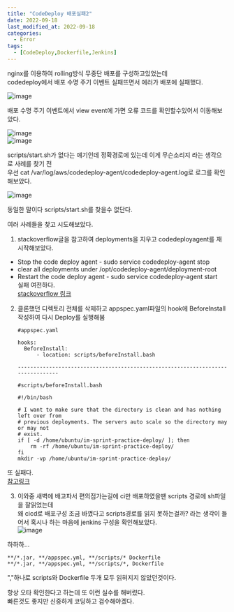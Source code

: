 ```yaml
---
title: "CodeDeploy 배포실패2"
date: 2022-09-18
last_modified_at: 2022-09-18
categories: 
  - Error
tags:
  - [CodeDeploy,Dockerfile,Jenkins]
---
```


nginx를 이용하여 rolling방식 무중단 배포를 구성하고있었는데  
codedeploy에서 배포 수명 주기 이벤트 실패뜨면서 에러가 배포에 실패했다.  

![image](https://user-images.githubusercontent.com/99777315/190905093-9db33196-e1e7-4b1c-a1a8-f45a100f283e.png)  

배포 수명 주기 이벤트에서 view event에 가면 오류 코드를 확인할수있어서 이동해보았다.  

![image](https://user-images.githubusercontent.com/99777315/190905611-09954654-e70e-4114-a10e-b399ea2a5bcd.png)  
![image](https://user-images.githubusercontent.com/99777315/190905928-5f0c380f-f6db-4218-9172-b377fe809d62.png)  

scripts/start.sh가 없다는 얘기인데 정확경로에 있는데 이게 무슨소리지 라는 생각으로 사례를 찾기 전  
우선 cat /var/log/aws/codedeploy-agent/codedeploy-agent.log로 로그를 확인해보았다.  

![image](https://user-images.githubusercontent.com/99777315/190907661-6825b37b-3824-4d29-b30a-93443780a5c3.png)  

동일한 말이다 scripts/start.sh를 찾을수 없단다.  

여러 사례들을 찾고 시도해보았다.  
1. stackoverflow글을 참고하여 deployments을 지우고 codedeployagent를 재시작해보았다.
  * Stop the code deploy agent - sudo service codedeploy-agent stop
  * clear all deployments under /opt/codedeploy-agent/deployment-root
  * Restart the code deploy agent - sudo service codedeploy-agent start  
  실패 여전하다.  
  [stackoverflow 링크](https://stackoverflow.com/questions/40013282/script-does-not-exist-at-specified-location)

2. 클론했던 디렉토리 전체를 삭제하고 appspec.yaml파일의 hook에 BeforeInstall작성하여 다시 Deploy를 실행해봄  
    ```
    #appspec.yaml

    hooks:
      BeforeInstall:
          - location: scripts/beforeInstall.bash

    --------------------------------------------------------------------------------

    #scripts/beforeInstall.bash

    #!/bin/bash

    # I want to make sure that the directory is clean and has nothing left over from
    # previous deployments. The servers auto scale so the directory may or may not
    # exist.
    if [ -d /home/ubuntu/im-sprint-practice-deploy/ ]; then
        rm -rf /home/ubuntu/im-sprint-practice-deploy/
    fi
    mkdir -vp /home/ubuntu/im-sprint-practice-deploy/
    ```
  또 실패다.  
  [참고링크](https://velog.io/@jungjaedev/AWS-CodeDeploy-Fail-Message-The-deployment-failed-because-a-specified-file-already-exists-at-this-location)  

3. 이와중 새벽에 배고파서 편의점가는길에 ci만 배포하였을땐 scripts 경로에 sh파일을 잘읽었는데  
  왜 cicd로 배포구성 조금 바꼈다고 scripts경로를 읽지 못하는걸까? 라는 생각이 들어서
  혹시나 하는 마음에 jenkins 구성을 확인해보았다.  
  ![image](https://user-images.githubusercontent.com/99777315/190912470-480a3aae-8885-427c-b02a-88bfc726546c.png)  

  하하하...  

  ```
  **/*.jar, **/appspec.yml, **/scripts/* Dockerfile 
  **/*.jar, **/appspec.yml, **/scripts/*, Dockerfile 
  ```
  ","하나로 scripts와 Dockerfile 두개 모두 읽혀지지 않았던것이다.  

항상 오타 확인한다고 하는데 또 이런 실수를 해버렸다.  
빠른것도 좋지만 신중하게 코딩하고 검수해야겠다.


